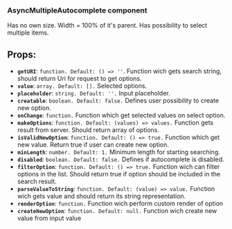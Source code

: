 ### **AsyncMultipleAutocomplete component**

Has no own size. Width = 100% of it's parent. Has possibility to select multiple items.

## Props:

- **`getURI`**: `function. Default: () => ''`. Function wich gets search string, should return Uri for request to get options.
- **`value`**: `array. Default: [].` Selected options.
- **`placeholder`**: `string. Default: ''.` Input placeholder.
- **`creatable`**: `boolean. Default: false.` Defines user possibility to create new option.
- **`onChange`**: `function.` Function which get selected values on select option.
- **`makeOptions`**: `function. Default: (values) => values.` Function gets result from server. Should return array of options.
- **`isValidNewOption`**: `function. Default: () => true.` Function which get new value. Return true if user can create new option.
- **`minLength`**: `number. Default: 1.` Minimum length for starting searching.
- **`disabled`**: `boolean. Default: false.` Defines if autocomplete is disabled.
- **`filterOption`**: `function. Default: () => true.` Function wich can filter options in the list. Should return true if option should be included in the search result.
- **`parseValueToString`**: `function. Default: (value) => value.` Function wich gets value and should return its string representation.
- **`renderOption`**: `function.` Function wich perform custom render of option
- **`createNewOption`**: `function. Default: null.` Function wich create new value from input value
